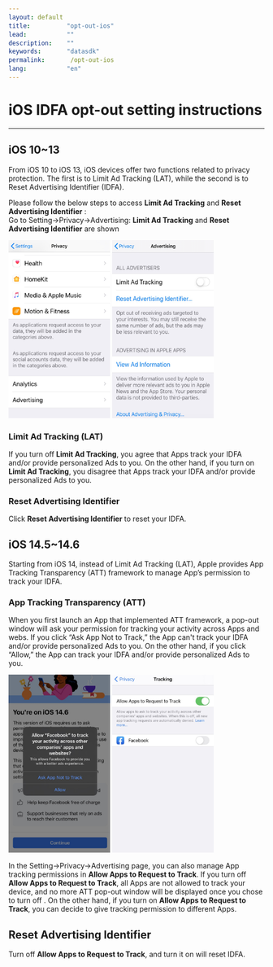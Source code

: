 ```yaml
---
layout: default
title:          "opt-out-ios"
lead:           ""
description:    ""
keywords:       "datasdk"
permalink:       /opt-out-ios
lang:           "en"
---
```


# iOS IDFA opt-out setting instructions
---

## iOS 10~13
From iOS 10 to iOS 13, iOS devices offer two functions related to privacy protection. The first is to Limit Ad Tracking (LAT), while the second is to Reset Advertising Identifier (IDFA).

Please follow the below steps to access **Limit Ad Tracking** and  **Reset Advertising Identifier** :   
Go to Setting→Privacy→Advertising: **Limit Ad Tracking** and **Reset Advertising Identifier** are shown

<img src="/docs/images/LAT_1.png" alt="drawing" width="200" height="350"/> <img src="/docs/images/LAT_2.png" alt="drawing" width="200" height="350"/>


### Limit Ad Tracking (LAT)
If you turn off **Limit Ad Tracking**, you agree that Apps track your IDFA and/or provide personalized Ads to you. On the other hand, if you turn on **Limit Ad Tracking**, you disagree that Apps track your IDFA and/or provide personalized Ads to you.

### Reset Advertising Identifier  
Click **Reset Advertising Identifier** to reset your IDFA. 




## iOS 14.5~14.6 
Starting from iOS 14, instead of Limit Ad Tracking (LAT), Apple provides App Tracking Transparency (ATT) framework to manage App’s permission to track your IDFA. 

### App Tracking Transparency (ATT)
When you first launch an App that implemented ATT framework, a pop-out window will ask your permission for tracking your activity across Apps and webs. If you click “Ask App Not to Track,” the App can't track your IDFA and/or provide personalized Ads to you. On the other hand, if you click “Allow,” the App can track your IDFA and/or provide personalized Ads to you.

<img src="/docs/images/ATT_1.png" alt="drawing" width="200" height="350"/> <img src="/docs/images/ATT_2.png" alt="drawing" width="200" height="350"/>


In the Setting→Privacy→Advertising page, you can also manage App tracking permissions in **Allow Apps to Request to Track**. If you turn off **Allow Apps to Request to Track**, all Apps are not allowed to track your device, and no more ATT pop-out window will be displayed once you chose to turn off . On the other hand, if you turn on **Allow Apps to Request to Track**, you can decide to give tracking permission to different Apps.

## Reset Advertising Identifier
Turn off **Allow Apps to Request to Track**, and turn it on will reset IDFA.


 
